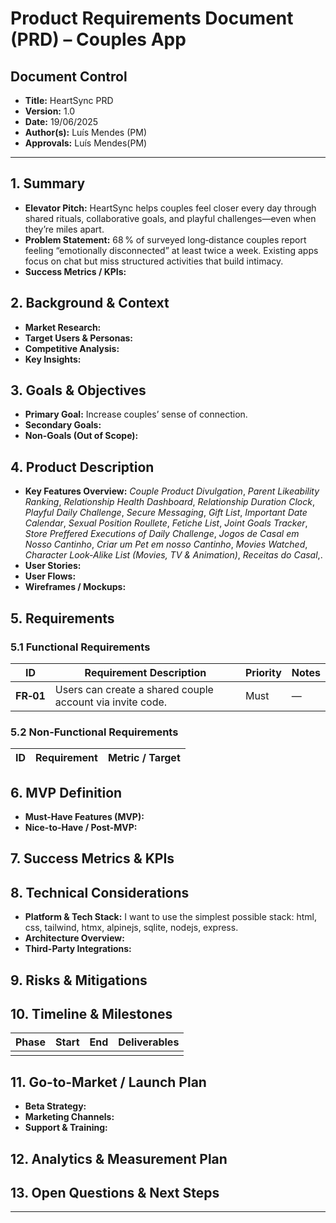 # Product Requirements Document (PRD) – Couples App

## Document Control

- **Title:** HeartSync PRD
- **Version:** 1.0
- **Date:** 19/06/2025
- **Author(s):** Luís Mendes (PM)
- **Approvals:** Luís Mendes(PM)

---

## 1. Summary

- **Elevator Pitch:** HeartSync helps couples feel closer every day through shared rituals, collaborative goals, and playful challenges—even when they’re miles apart.
- **Problem Statement:** 68 % of surveyed long‑distance couples report feeling “emotionally disconnected” at least twice a week. Existing apps focus on chat but miss structured activities that build intimacy.
- **Success Metrics / KPIs:**

## 2. Background & Context

- **Market Research:**
- **Target Users & Personas:**
- **Competitive Analysis:**
- **Key Insights:**

## 3. Goals & Objectives

- **Primary Goal:** Increase couples’ sense of connection.
- **Secondary Goals:**
- **Non-Goals (Out of Scope):**

## 4. Product Description

- **Key Features Overview:**
  _Couple Product Divulgation_, _Parent Likeability Ranking_, _Relationship Health Dashboard_, _Relationship Duration Clock_, _Playful Daily Challenge_, _Secure Messaging_, _Gift List_, _Important Date Calendar_, _Sexual Position Roullete_, _Fetiche List_, _Joint Goals Tracker_, _Store Preffered Executions of Daily Challenge_, _Jogos de Casal em Nosso Cantinho_, _Criar um Pet em nosso Cantinho_, _Movies Watched_, _Character Look-Alike List (Movies, TV & Animation)_, _Receitas do Casal_,.
- **User Stories:**
- **User Flows:**
- **Wireframes / Mockups:**

## 5. Requirements

### 5.1 Functional Requirements

| ID        | Requirement Description                                   | Priority | Notes |
| --------- | --------------------------------------------------------- | -------- | ----- |
| **FR‑01** | Users can create a shared couple account via invite code. | Must     | —     |

### 5.2 Non-Functional Requirements

| ID  | Requirement | Metric / Target |
| --- | ----------- | --------------- |

## 6. MVP Definition

- **Must-Have Features (MVP):**
- **Nice-to-Have / Post-MVP:**

## 7. Success Metrics & KPIs

## 8. Technical Considerations

- **Platform & Tech Stack:** I want to use the simplest possible stack: html, css, tailwind, htmx, alpinejs, sqlite, nodejs, express.
- **Architecture Overview:**
- **Third-Party Integrations:**

## 9. Risks & Mitigations

## 10. Timeline & Milestones

| Phase | Start | End | Deliverables |
| ----- | ----- | --- | ------------ |
|       |       |     |              |

## 11. Go-to-Market / Launch Plan

- **Beta Strategy:**
- **Marketing Channels:**
- **Support & Training:**

## 12. Analytics & Measurement Plan

## 13. Open Questions & Next Steps

---
